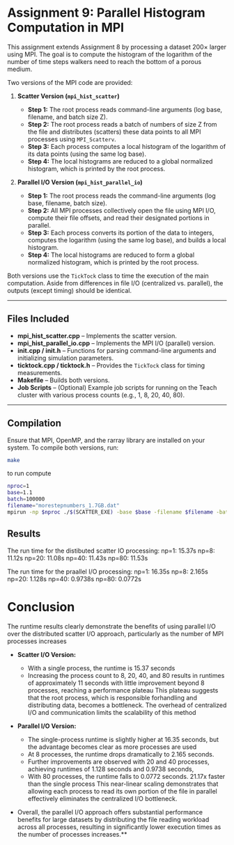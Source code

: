 # Assignment 9: Parallel Histogram Computation in MPI

This assignment extends Assignment 8 by processing a dataset 200× larger using MPI. The goal is to compute the histogram of the logarithm of the number of time steps walkers need to reach the bottom of a porous medium.

Two versions of the MPI code are provided:

1. **Scatter Version (`mpi_hist_scatter`)**
   - **Step 1:** The root process reads command-line arguments (log base, filename, and batch size Z).
   - **Step 2:** The root process reads a batch of numbers of size Z from the file and distributes (scatters) these data points to all MPI processes using `MPI_Scatterv`.
   - **Step 3:** Each process computes a local histogram of the logarithm of its data points (using the same log base).
   - **Step 4:** The local histograms are reduced to a global normalized histogram, which is printed by the root process.

2. **Parallel I/O Version (`mpi_hist_parallel_io`)**
   - **Step 1:** The root process reads the command-line arguments (log base, filename, batch size).
   - **Step 2:** All MPI processes collectively open the file using MPI I/O, compute their file offsets, and read their designated portions in parallel.
   - **Step 3:** Each process converts its portion of the data to integers, computes the logarithm (using the same log base), and builds a local histogram.
   - **Step 4:** The local histograms are reduced to form a global normalized histogram, which is printed by the root process.

Both versions use the `TickTock` class to time the execution of the main computation. Aside from differences in file I/O (centralized vs. parallel), the outputs (except timing) should be identical.

---

## Files Included

- **mpi_hist_scatter.cpp** – Implements the scatter version.
- **mpi_hist_parallel_io.cpp** – Implements the MPI I/O (parallel) version.
- **init.cpp / init.h** – Functions for parsing command-line arguments and initializing simulation parameters.
- **ticktock.cpp / ticktock.h** – Provides the `TickTock` class for timing measurements.
- **Makefile** – Builds both versions.
- **Job Scripts** – (Optional) Example job scripts for running on the Teach cluster with various process counts (e.g., 1, 8, 20, 40, 80).

---

## Compilation

Ensure that MPI, OpenMP, and the rarray library are installed on your system. To compile both versions, run:

```bash
make
```

to run compute
```bash
nproc=1
base=1.1
batch=100000
filename="morestepnumbers_1.7GB.dat"
mpirun -np $nproc ./$(SCATTER_EXE) -base $base -filename $filename -batch $batch
```

## Results
The run time for the distibuted scatter IO processing: 
np=1: 15.37s
np=8: 11.12s
np=20: 11.08s
np=40: 11.43s
np=80: 11.53s

The run time for the praallel I/O processing: 
np=1: 16.35s
np=8: 2.165s
np=20: 1.128s
np=40: 0.9738s
np=80: 0.0772s

# Conclusion
The runtime results clearly demonstrate the benefits of using parallel I/O over the distributed scatter I/O approach, particularly as the number of MPI processes increases

- **Scatter I/O Version:**  
  - With a single process, the runtime is 15.37 seconds
  - Increasing the process count to 8, 20, 40, and 80 results in runtimes of approximately 11 seconds with little improvement beyond 8 processes, reaching a performance plateau
  This plateau suggests that the root process, which is responsible forhandling and distributing data, becomes a bottleneck. The overhead of centralized I/O and communication limits the scalability of this method

- **Parallel I/O Version:**  
  - The single-process runtime is slightly higher at 16.35 seconds, but the advantage becomes clear as more processes are used
  - At 8 processes, the runtime drops dramatically to 2.165 seconds.
  - Further improvements are observed with 20 and 40 processes, achieving runtimes of 1.128 seconds and 0.9738 seconds,
  - With 80 processes, the runtime falls to 0.0772 seconds.  21.17x faster than the single process
  This near-linear scaling demonstrates that allowing each process to read its own portion of the file in parallel effectively eliminates the centralized I/O bottleneck.

- Overall, the parallel I/O approach offers substantial performance benefits for large datasets by distributing the file reading workload across all processes, resulting in significantly lower execution times as the number of processes increases.**





